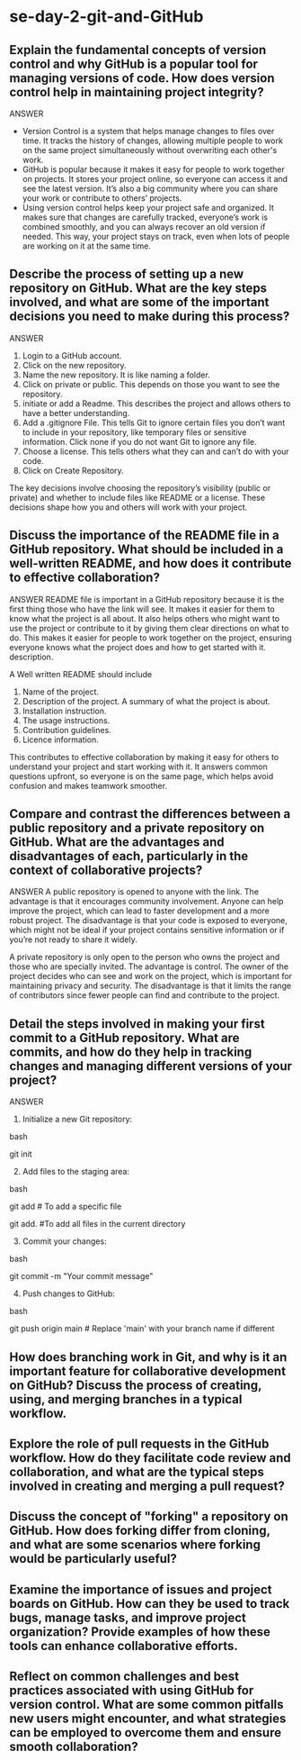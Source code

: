 # se-day-2-git-and-GitHub
## Explain the fundamental concepts of version control and why GitHub is a popular tool for managing versions of code. How does version control help in maintaining project integrity?

ANSWER
- Version Control is a system that helps manage changes to files over time. It tracks the history of changes, allowing multiple people to work on the same project simultaneously without overwriting each other's work.
- GitHub is popular because it makes it easy for people to work together on projects. It stores your project online, so everyone can access it and see the latest version. It’s also a big community where you can share your work or contribute to others’ projects.
- Using version control helps keep your project safe and organized. It makes sure that changes are carefully tracked, everyone’s work is combined smoothly, and you can always recover an old version if needed. This way, your project stays on track, even when lots of people are working on it at the same time.

## Describe the process of setting up a new repository on GitHub. What are the key steps involved, and what are some of the important decisions you need to make during this process?

ANSWER
1. Login to a GitHub account.
2. Click on the new repository.
3. Name the new repository. It is like naming a folder.
4. Click on private or public. This depends on those you want to see the repository.
5. initiate or add a Readme. This describes the project and allows others to have a better understanding.
6. Add a .gitignore File. This tells Git to ignore certain files you don’t want to include in your repository, like temporary files or sensitive information. Click none if you do not want Git to ignore any file.
7. Choose a license. This tells others what they can and can’t do with your code.
8. Click on Create Repository.

The key decisions involve choosing the repository’s visibility (public or private) and whether to include files like README or a license. These decisions shape how you and others will work with your project.

## Discuss the importance of the README file in a GitHub repository. What should be included in a well-written README, and how does it contribute to effective collaboration?

ANSWER
README file is important in a GitHub repository because it is the first thing those who have the link will see. It makes it easier for them to know what the project is all about. It also helps others who might want to use the project or contribute to it by giving them clear directions on what to do. This makes it easier for people to work together on the project, ensuring everyone knows what the project does and how to get started with it. description. 

A Well written README should include
1. Name of the project.
2. Description of the project. A summary of what the project is about. 
3. Installation instruction.
4. The usage instructions.
5. Contribution guidelines.
6. Licence information.

This contributes to effective collaboration by making it easy for others to understand your project and start working with it. It answers common questions upfront, so everyone is on the same page, which helps avoid confusion and makes teamwork smoother.


## Compare and contrast the differences between a public repository and a private repository on GitHub. What are the advantages and disadvantages of each, particularly in the context of collaborative projects?

ANSWER
A public repository is opened to anyone with the link. The advantage is that it encourages community involvement. Anyone can help improve the project, which can lead to faster development and a more robust project. The disadvantage is that your code is exposed to everyone, which might not be ideal if your project contains sensitive information or if you’re not ready to share it widely.

A private repository is only open to the person who owns the project and those who are specially invited. The advantage is control. The owner of the project decides who can see and work on the project, which is important for maintaining privacy and security. The disadvantage is that it limits the range of contributors since fewer people can find and contribute to the project.


## Detail the steps involved in making your first commit to a GitHub repository. What are commits, and how do they help in tracking changes and managing different versions of your project?

ANSWER

1. Initialize a new Git repository:

bash

git init

2. Add files to the staging area:

bash

git add <file-name> # To add a specific file

git add. #To add all files in the current directory

3. Commit your changes:

bash

git commit -m "Your commit message"

4. Push changes to GitHub:

bash

git push origin main # Replace 'main' with your branch name if different



## How does branching work in Git, and why is it an important feature for collaborative development on GitHub? Discuss the process of creating, using, and merging branches in a typical workflow.

## Explore the role of pull requests in the GitHub workflow. How do they facilitate code review and collaboration, and what are the typical steps involved in creating and merging a pull request?

## Discuss the concept of "forking" a repository on GitHub. How does forking differ from cloning, and what are some scenarios where forking would be particularly useful?

## Examine the importance of issues and project boards on GitHub. How can they be used to track bugs, manage tasks, and improve project organization? Provide examples of how these tools can enhance collaborative efforts.

## Reflect on common challenges and best practices associated with using GitHub for version control. What are some common pitfalls new users might encounter, and what strategies can be employed to overcome them and ensure smooth collaboration?
